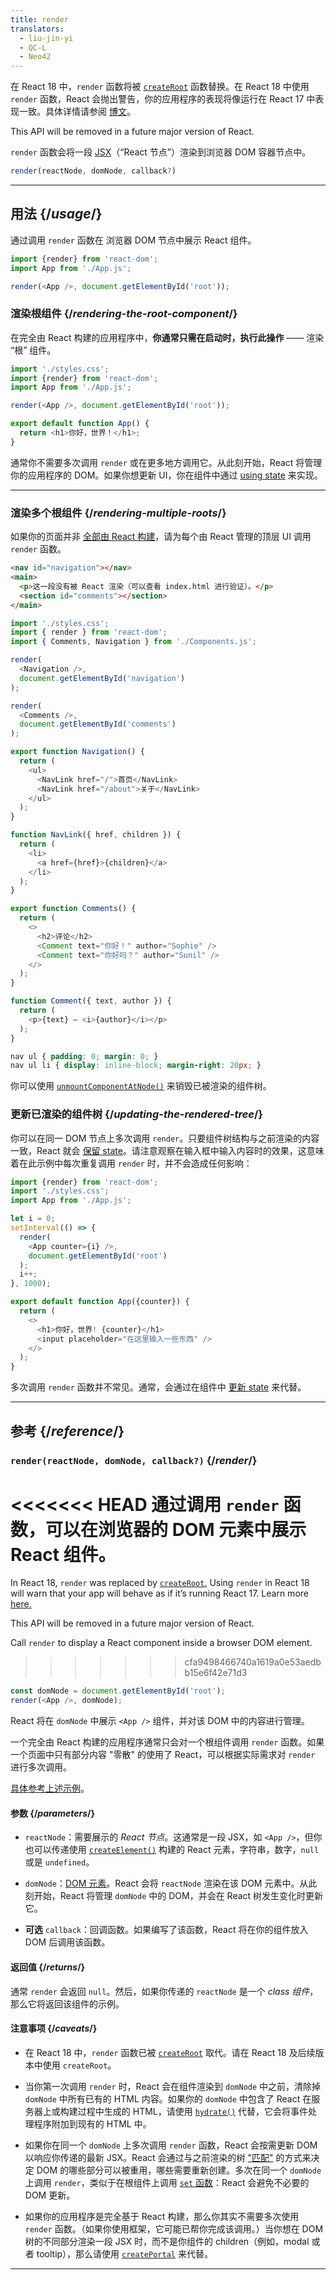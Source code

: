 ```yaml
---
title: render
translators:
  - liu-jin-yi
  - QC-L
  - Neo42
---
```


<Deprecated>

在 React 18 中，`render` 函数将被 [`createRoot`](/apis/react-dom/client/createRoot) 函数替换。在 React 18 中使用 `render` 函数，React 会抛出警告，你的应用程序的表现将像运行在 React 17 中表现一致。具体详情请参阅 [博文](https://reactjs.org/blog/2022/03/08/react-18-upgrade-guide.html#updates-to-client-rendering-apis)。

This API will be removed in a future major version of React.

</Deprecated>

<Intro>

`render` 函数会将一段 [JSX](/learn/writing-markup-with-jsx)（“React 节点”）渲染到浏览器 DOM 容器节点中。

```js
render(reactNode, domNode, callback?)
```

</Intro>

<InlineToc />

---

## 用法 {/*usage*/}

通过调用 `render` 函数在 <CodeStep step={2}>浏览器 DOM 节点</CodeStep>中展示 <CodeStep step={1}>React 组件</CodeStep>。

```js [[1, 4, "<App />"], [2, 4, "document.getElementById('root')"]]
import {render} from 'react-dom';
import App from './App.js';

render(<App />, document.getElementById('root'));
````

### 渲染根组件 {/*rendering-the-root-component*/}

在完全由 React 构建的应用程序中，**你通常只需在启动时，执行此操作** —— 渲染 “根” 组件。

<Sandpack>

```js index.js active
import './styles.css';
import {render} from 'react-dom';
import App from './App.js';

render(<App />, document.getElementById('root'));
```

```js App.js
export default function App() {
  return <h1>你好，世界！</h1>;
}
```

</Sandpack>

通常你不需要多次调用 `render` 或在更多地方调用它。从此刻开始，React 将管理你的应用程序的 DOM。如果你想更新 UI，你在组件中通过 [using state](/apis/react/useState) 来实现。

---

### 渲染多个根组件 {/*rendering-multiple-roots*/}

如果你的页面并非 [全部由 React 构建](/learn/add-react-to-a-website)，请为每个由 React 管理的顶层 UI 调用 `render` 函数。

<Sandpack>

```html public/index.html
<nav id="navigation"></nav>
<main>
  <p>这一段没有被 React 渲染（可以查看 index.html 进行验证）。</p>
  <section id="comments"></section>
</main>
```

```js index.js active
import './styles.css';
import { render } from 'react-dom';
import { Comments, Navigation } from './Components.js';

render(
  <Navigation />,
  document.getElementById('navigation')
);

render(
  <Comments />,
  document.getElementById('comments')
);
```

```js Components.js
export function Navigation() {
  return (
    <ul>
      <NavLink href="/">首页</NavLink>
      <NavLink href="/about">关于</NavLink>
    </ul>
  );
}

function NavLink({ href, children }) {
  return (
    <li>
      <a href={href}>{children}</a>
    </li>
  );
}

export function Comments() {
  return (
    <>
      <h2>评论</h2>
      <Comment text="你好！" author="Sophie" />
      <Comment text="你好吗？" author="Sunil" />
    </>
  );
}

function Comment({ text, author }) {
  return (
    <p>{text} — <i>{author}</i></p>
  );
}
```

```css
nav ul { padding: 0; margin: 0; }
nav ul li { display: inline-block; margin-right: 20px; }
```

</Sandpack>

你可以使用 [`unmountComponentAtNode()`](/apis/react-dom/unmountComponentAtNode) 来销毁已被渲染的组件树。

### 更新已渲染的组件树 {/*updating-the-rendered-tree*/}

你可以在同一 DOM 节点上多次调用 `render`。只要组件树结构与之前渲染的内容一致，React 就会 [保留 state](/learn/preserving-and-resetting-state)。请注意观察在输入框中输入内容时的效果，这意味着在此示例中每次重复调用 `render` 时，并不会造成任何影响：

<Sandpack>

```js index.js active
import {render} from 'react-dom';
import './styles.css';
import App from './App.js';

let i = 0;
setInterval(() => {
  render(
    <App counter={i} />,
    document.getElementById('root')
  );
  i++;
}, 1000);
```

```js App.js
export default function App({counter}) {
  return (
    <>
      <h1>你好，世界! {counter}</h1>
      <input placeholder="在这里输入一些东西" />
    </>
  );
}
```

</Sandpack>

多次调用 `render` 函数并不常见。通常，会通过在组件中 [更新 state](/apis/react/useState) 来代替。

---

## 参考 {/*reference*/}

### `render(reactNode, domNode, callback?)` {/*render*/}

<<<<<<< HEAD
通过调用 `render` 函数，可以在浏览器的 DOM 元素中展示 React 组件。
=======
<Deprecated>

In React 18, `render` was replaced by [`createRoot`.](/apis/react-dom/client/createRoot) Using `render` in React 18 will warn that your app will behave as if it’s running React 17. Learn more [here.](https://reactjs.org/blog/2022/03/08/react-18-upgrade-guide.html#updates-to-client-rendering-apis)

This API will be removed in a future major version of React.

</Deprecated>

Call `render` to display a React component inside a browser DOM element.
>>>>>>> cfa9498466740a1619a0e53aedbb15e6f42e71d3

```js
const domNode = document.getElementById('root');
render(<App />, domNode);
```

React 将在 `domNode` 中展示 `<App />` 组件，并对该 DOM 中的内容进行管理。

一个完全由 React 构建的应用程序通常只会对一个根组件调用 `render` 函数。如果一个页面中只有部分内容 "零散" 的使用了 React，可以根据实际需求对 `render` 进行多次调用。

[具体参考上述示例](#usage)。

#### 参数 {/*parameters*/}

* `reactNode`：需要展示的 *React 节点*。这通常是一段 JSX，如 `<App />`，但你也可以传递使用 [`createElement()`](/apis/react/createElement) 构建的 React 元素，字符串，数字，`null` 或是 `undefined`。

* `domNode`：[DOM 元素](https://developer.mozilla.org/en-US/docs/Web/API/Element)。React 会将 `reactNode` 渲染在该 DOM 元素中。从此刻开始，React 将管理 `domNode` 中的 DOM，并会在 React 树发生变化时更新它。

* **可选** `callback`：回调函数。如果编写了该函数，React 将在你的组件放入 DOM 后调用该函数。


#### 返回值 {/*returns*/}

通常 `render` 会返回 `null`。然后，如果你传递的 `reactNode` 是一个 *class 组件*，那么它将返回该组件的示例。

#### 注意事项 {/*caveats*/}

* 在 React 18 中，`render` 函数已被 [`createRoot`](/apis/react-dom/client/createRoot) 取代。请在 React 18 及后续版本中使用 `createRoot`。

* 当你第一次调用 `render` 时，React 会在组件渲染到 `domNode` 中之前，清除掉 `domNode` 中所有已有的 HTML 内容。如果你的 `domNode` 中包含了 React 在服务器上或构建过程中生成的 HTML，请使用 [`hydrate()`](/apis/react-dom/hydrate) 代替，它会将事件处理程序附加到现有的 HTML 中。

* 如果你在同一个 `domNode` 上多次调用 `render` 函数，React 会按需更新 DOM 以响应你传递的最新 JSX。React 会通过与之前渲染的树 ["匹配"](/learn/preserving-and-resetting-state) 的方式来决定 DOM 的哪些部分可以被重用，哪些需要重新创建。多次在同一个 `domNode` 上调用 `render`，类似于在根组件上调用 [`set` 函数](/apis/react/useState#setstate)：React 会避免不必要的 DOM 更新。

* 如果你的应用程序是完全基于 React 构建，那么你其实不需要多次使用 `render` 函数。（如果你使用框架，它可能已帮你完成该调用。）当你想在 DOM 树的不同部分渲染一段 JSX 时，而不是你组件的 children（例如，modal 或者 tooltip），那么请使用 [`createPortal`](/apis/react-dom/createPortal) 来代替。

---
